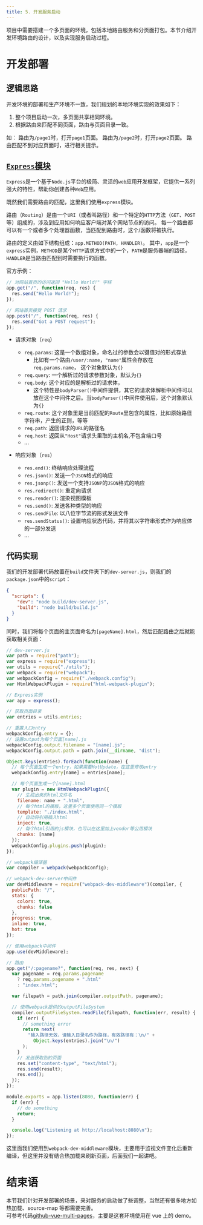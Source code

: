 ```yaml
---
title: 5. 开发服务启动
---
```


项目中需要搭建一个多页面的环境，包括本地路由服务和分页面打包。本节介绍开发环境路由的设计，以及实现服务启动过程。

<!--more-->

# 开发部署

## 逻辑思路

开发环境的部署和生产环境不一致，我们规划的本地环境实现的效果如下：

1. 整个项目启动一次，多页面共享相同环境。
2. 根据路由来匹配不同页面，路由与页面目录一致。

如：
路由为`/page1`时，打开`page1`页面。
路由为`/page2`时，打开`page2`页面。
路由匹配不到对应页面时，进行相关提示。

## [`Express`模块](http://www.expressjs.com.cn/)

`Express`是一个基于`Node.js`平台的极简、灵活的`web`应用开发框架，它提供一系列强大的特性，帮助你创建各种`Web`应用。

既然我们需要路由的匹配，这里我们使用`express`模块。

路由（`Routing`）是由一个`URI`（或者叫路径）和一个特定的`HTTP`方法（`GET`、`POST`等）组成的，涉及到应用如何响应客户端对某个网站节点的访问。
每一个路由都可以有一个或者多个处理器函数，当匹配到路由时，这个/函数将被执行。

路由的定义由如下结构组成：`app.METHOD(PATH, HANDLER)`。
其中，`app`是一个`express`实例，`METHOD`是某个`HTTP`请求方式中的一个，`PATH`是服务器端的路径，`HANDLER`是当路由匹配到时需要执行的函数。

官方示例：

```js
// 对网站首页的访问返回 "Hello World!" 字样
app.get("/", function(req, res) {
  res.send("Hello World!");
});

// 网站首页接受 POST 请求
app.post("/", function(req, res) {
  res.send("Got a POST request");
});
```

- 请求对象（`req`）

  - `req.params`: 这是一个数组对象，命名过的参数会以键值对的形式存放
    - 比如有一个路由`/user/:name`，`"name"`属性会存放在`req.params.name`， 这个对象默认为`{}`
  - `req.query`: 一个解析过的请求参数对象，默认为`{}`
  - `req.body`: 这个对应的是解析过的请求体，
    - 这个特性是`bodyParser()`中间件提供，其它的请求体解析中间件可以放在这个中间件之后。当`bodyParser()`中间件使用后，这个对象默认为`{}`
  - `req.route`: 这个对象里是当前匹配的`Route`里包含的属性，比如原始路径字符串，产生的正则，等等
  - `req.path`: 返回请求的`URL`的路径名
  - `req.host`: 返回从`"Host"`请求头里取的主机名,不包含端口号
  - ...

- 响应对象（`res`）
  - `res.end()`: 终结响应处理流程
  - `res.json()`: 发送一个`JSON`格式的响应
  - `res.jsonp()`: 发送一个支持`JSONP`的`JSON`格式的响应
  - `res.redirect()`: 重定向请求
  - `res.render()`: 渲染视图模板
  - `res.send()`: 发送各种类型的响应
  - `res.sendFile`: 以八位字节流的形式发送文件
  - `res.sendStatus()`: 设置响应状态代码，并将其以字符串形式作为响应体的一部分发送
  - ...

## 代码实现

我们的开发部署代码放置在`build`文件夹下的`dev-server.js`，则我们的`package.json`中的`script`：

```json
{
  "scripts": {
    "dev": "node build/dev-server.js",
    "build": "node build/build.js"
  }
}
```

同时，我们将每个页面的主页面命名为`[pageName].html`，然后匹配路由之后就能获取相关页面：

```js
// dev-server.js
var path = require("path");
var express = require("express");
var utils = require("./utils");
var webpack = require("webpack");
var webpackConfig = require("./webpack.config");
var HtmlWebpackPlugin = require("html-webpack-plugin");

// Express实例
var app = express();

// 获取页面目录
var entries = utils.entries;

// 重置入口entry
webpackConfig.entry = {};
// 设置output为每个页面[name].js
webpackConfig.output.filename = "[name].js";
webpackConfig.output.path = path.join(__dirname, "dist");

Object.keys(entries).forEach(function(name) {
  // 每个页面生成一个entry，如果需要HotUpdate，在这里修改entry
  webpackConfig.entry[name] = entries[name];

  // 每个页面生成一个[name].html
  var plugin = new HtmlWebpackPlugin({
    // 生成出来的html文件名
    filename: name + ".html",
    // 每个html的模版，这里多个页面使用同一个模版
    template: "./index.html",
    // 自动将引用插入html
    inject: true,
    // 每个html引用的js模块，也可以在这里加上vendor等公用模块
    chunks: [name]
  });
  webpackConfig.plugins.push(plugin);
});

// webpack编译器
var compiler = webpack(webpackConfig);

// webpack-dev-server中间件
var devMiddleware = require("webpack-dev-middleware")(compiler, {
  publicPath: "/",
  stats: {
    colors: true,
    chunks: false
  },
  progress: true,
  inline: true,
  hot: true
});

// 使用webpack中间件
app.use(devMiddleware);

// 路由
app.get("/:pagename?", function(req, res, next) {
  var pagename = req.params.pagename
    ? req.params.pagename + ".html"
    : "index.html";

  var filepath = path.join(compiler.outputPath, pagename);

  // 使用webpack提供的outputFileSystem
  compiler.outputFileSystem.readFile(filepath, function(err, result) {
    if (err) {
      // something error
      return next(
        "输入路径无效，请输入目录名作为路径，有效路径有：\n/" +
          Object.keys(entries).join("\n/")
      );
    }
    // 发送获取到的页面
    res.set("content-type", "text/html");
    res.send(result);
    res.end();
  });
});

module.exports = app.listen(8080, function(err) {
  if (err) {
    // do something
    return;
  }

  console.log("Listening at http://localhost:8080\n");
});
```

这里面我们使用到`webpack-dev-middleware`模块，主要用于监视文件变化后重新编译，但这里并没有结合热加载来刷新页面，后面我们一起讲吧。

# 结束语

本节我们针对开发部署的场景，来对服务的启动做了些调整，当然还有很多地方如热加载、source-map 等都需要完善。  
可参考代码[github-vue-multi-pages](https://github.com/godbasin/vue-multi-pages)，主要是这套环境使用在 vue 上的 demo。
